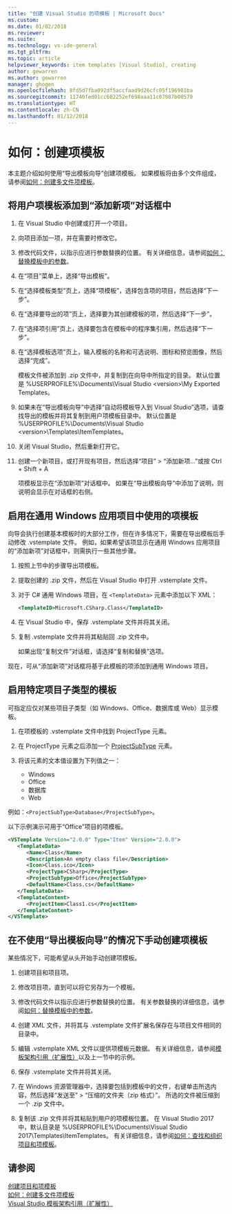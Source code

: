 ```yaml
---
title: "创建 Visual Studio 的项模板 | Microsoft Docs"
ms.custom: 
ms.date: 01/02/2018
ms.reviewer: 
ms.suite: 
ms.technology: vs-ide-general
ms.tgt_pltfrm: 
ms.topic: article
helpviewer_keywords: item templates [Visual Studio], creating
author: gewarren
ms.author: gewarren
manager: ghogen
ms.openlocfilehash: 8fd5d7fba092df5accfaad9d26cfc05f196981ba
ms.sourcegitcommit: 11740fed01cc602252ef698aaa11c07987b00570
ms.translationtype: HT
ms.contentlocale: zh-CN
ms.lasthandoff: 01/12/2018
---
```

# <a name="how-to-create-item-templates"></a>如何：创建项模板

本主题介绍如何使用“导出模板向导”创建项模板。 如果模板将由多个文件组成，请参阅[如何：创建多文件项模板](../ide/how-to-create-multi-file-item-templates.md)。

## <a name="to-add-a-user-item-template-to-the-add-new-item-dialog-box"></a>将用户项模板添加到“添加新项”对话框中

1. 在 Visual Studio 中创建或打开一个项目。

1. 向项目添加一项，并在需要时修改它。

1. 修改代码文件，以指示应进行参数替换的位置。 有关详细信息，请参阅[如何：替换模板中的参数](../ide/how-to-substitute-parameters-in-a-template.md)。

1. 在“项目”菜单上，选择“导出模板”。

1. 在“选择模板类型”页上，选择“项模板”，选择包含项的项目，然后选择“下一步”。

1. 在“选择要导出的项”页上，选择要为其创建模板的项，然后选择“下一步”。

1. 在“选择项引用”页上，选择要包含在模板中的程序集引用，然后选择“下一步”。

1. 在“选择模板选项”页上，输入模板的名称和可选说明、图标和预览图像，然后选择“完成”。

    模板文件被添加到 .zip 文件中，并复制到在向导中所指定的目录。 默认位置是 %USERPROFILE%\Documents\Visual Studio \<version\>\My Exported Templates。

1. 如果未在“导出模板向导”中选择“自动将模板导入到 Visual Studio”选项，请查找导出的模板并将其复制到用户项模板目录中。 默认位置是 %USERPROFILE%\Documents\Visual Studio \<version\>\Templates\ItemTemplates。

1. 关闭 Visual Studio，然后重新打开它。

1. 创建一个新项目，或打开现有项目，然后选择“项目” > “添加新项...”或按 Ctrl + Shift + A

   项模板显示在“添加新项”对话框中。 如果在“导出模板向导”中添加了说明，则说明会显示在对话框的右侧。

## <a name="to-enable-the-item-template-to-be-used-in-a-universal-windows-app-project"></a>启用在通用 Windows 应用项目中使用的项模板

向导会执行创建基本模板时的大部分工作，但在许多情况下，需要在导出模板后手动修改 .vstemplate 文件。 例如，如果希望该项显示在通用 Windows 应用项目的“添加新项”对话框中，则需执行一些其他步骤。

1. 按照上节中的步骤导出项模板。

1. 提取创建的 .zip 文件，然后在 Visual Studio 中打开 .vstemplate 文件。

1. 对于 C# 通用 Windows 项目，在 `<TemplateData>` 元素中添加以下 XML：

   ```xml
   <TemplateID>Microsoft.CSharp.Class</TemplateID>
   ```

1. 在 Visual Studio 中，保存 .vstemplate 文件并将其关闭。

1. 复制 .vstemplate 文件并将其粘贴回 .zip 文件中。

     如果出现“复制文件”对话框，请选择“复制和替换”选项。

现在，可从“添加新项”对话框将基于此模板的项添加到通用 Windows 项目。

## <a name="to-enable-templates-for-specific-project-subtypes"></a>启用特定项目子类型的模板

可指定应仅对某些项目子类型（如 Windows、Office、数据库或 Web）显示模板。

1. 在项模板的 .vstemplate 文件中找到 ProjectType 元素。

1. 在 ProjectType 元素之后添加一个 [ProjectSubType](../extensibility/projectsubtype-element-visual-studio-templates.md) 元素。

1. 将该元素的文本值设置为下列值之一：

    - Windows
    - Office
    - 数据库
    - Web

例如：`<ProjectSubType>Database</ProjectSubType>`。

以下示例演示可用于“Office”项目的项模板。

```xml
<VSTemplate Version="2.0.0" Type="Item" Version="2.0.0">
   <TemplateData>
      <Name>Class</Name>
      <Description>An empty class file</Description>
      <Icon>Class.ico</Icon>
      <ProjectType>CSharp</ProjectType>
      <ProjectSubType>Office</ProjectSubType>
      <DefaultName>Class.cs</DefaultName>
   </TemplateData>
   <TemplateContent>
      <ProjectItem>Class1.cs</ProjectItem>
   </TemplateContent>
</VSTemplate>
```

## <a name="to-manually-create-an-item-template-without-using-the-export-template-wizard"></a>在不使用“导出模板向导”的情况下手动创建项模板

某些情况下，可能希望从头开始手动创建项模板。

1. 创建项目和项目项。

1. 修改项目项，直到可以将它另存为一个模板。

1. 修改代码文件以指示应进行参数替换的位置。 有关参数替换的详细信息，请参阅[如何：替换模板中的参数](../ide/how-to-substitute-parameters-in-a-template.md)。

1. 创建 XML 文件，并将其与 .vstemplate 文件扩展名保存在与项目文件相同的目录中。

1. 编辑 .vstemplate XML 文件以提供项模板元数据。 有关详细信息，请参阅[模板架构引用（扩展性）](../extensibility/visual-studio-template-schema-reference.md)以及上一节中的示例。

1. 保存 .vstemplate 文件并将其关闭。

1. 在 Windows 资源管理器中，选择要包括到模板中的文件，右键单击所选内容，然后选择“发送至” > “压缩的文件夹（zip 格式）”。 所选的文件被压缩到一个 .zip 文件中。

1. 复制该 .zip 文件并将其粘贴到用户的项模板位置。 在 Visual Studio 2017 中，默认目录是 %USERPROFILE%\Documents\Visual Studio 2017\Templates\ItemTemplates。 有关详细信息，请参阅[如何：查找和组织项目和项模板](../ide/how-to-locate-and-organize-project-and-item-templates.md)。

## <a name="see-also"></a>请参阅

[创建项目和项模板](../ide/creating-project-and-item-templates.md)  
[如何：创建多文件项模板](../ide/how-to-create-multi-file-item-templates.md)  
[Visual Studio 模板架构引用（扩展性）](../extensibility/visual-studio-template-schema-reference.md)
